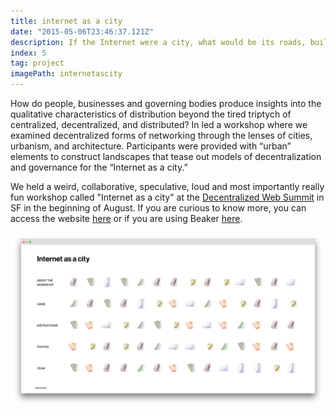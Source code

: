 ```yaml
---
title: internet as a city
date: "2015-05-06T23:46:37.121Z"
description: If the Internet were a city, what would be its roads, buildings, and parks? We explored this question by holding a weird, collaborative, speculative, loud and most importantly really fun workshop called "Internet as a city" at the Decentralized Web Summit in San Franscisco (hosted by the Internet Archive) in the summer of 2018.
index: 5
tag: project
imagePath: internetascity
---
```



How do people, businesses and governing bodies produce insights into the qualitative characteristics of distribution beyond the tired triptych of centralized, decentralized, and distributed? In led a workshop where we examined decentralized forms of networking through the lenses of cities, urbanism, and architecture. Participants were provided with “urban” elements to construct landscapes that tease out models of decentralization and governance for the “Internet as a city.”

We held a weird, collaborative, speculative, loud and most importantly really fun workshop called "Internet as a city" at the [Decentralized Web Summit](https://decentralizedweb.net/) in SF in the beginning of August. If you are curious to know more, you can access the website [here](https://internetas.city/) or if you are using Beaker [here](dat://internetasacity.hashbase.io/).

![website](internetasacity.png)
